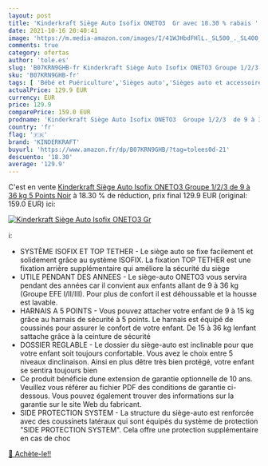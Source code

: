 ```yaml
---
layout: post
title: 'Kinderkraft Siège Auto Isofix ONETO3  Gr avec 18.30 % rabais '
date: 2021-10-16 20:40:41
image: 'https://m.media-amazon.com/images/I/41WJHbdFHlL._SL500_._SL400_.jpg'
comments: true
category: ofertas
author: 'tole.es'
slug: 'B07KRN9GHB-fr Kinderkraft Siège Auto Isofix ONETO3 Groupe 1/2/3 de 9 à...'
sku: 'B07KRN9GHB-fr'
tags: [ 'Bébé et Puériculture','Sièges auto','Sièges auto et accessoires','kinderkraft', ]
actualPrice: 129.9 EUR
currency: EUR
price: 129.9
comparePrice: 159.0 EUR
prodname: 'Kinderkraft Siège Auto Isofix ONETO3  Groupe 1/2/3  de 9 à 36 kg  5 Points  Noir'
country: 'fr'
flag: '🇫🇷'
brand: 'KINDERKRAFT'
buyurl: 'https://www.amazon.fr/dp/B07KRN9GHB/?tag=tolees0d-21'
descuento: '18.30'
average: '129.9'
---
```


C'est en vente [Kinderkraft Siège Auto Isofix ONETO3  Groupe 1/2/3  de 9 à 36 kg  5 Points  Noir](https://www.amazon.fr/dp/B07KRN9GHB/?tag=tolees0d-21)  à  18.30 % de réduction, prix final  129.9 EUR (original: 159.0 EUR) ici:

[![Kinderkraft Siège Auto Isofix ONETO3  Gr](https://m.media-amazon.com/images/I/41WJHbdFHlL._SL500_._SL400_.jpg)](https://www.amazon.fr/dp/B07KRN9GHB/?tag=tolees0d-21)

ℹ️:

- SYSTÈME ISOFIX ET TOP TETHER - Le siège auto se fixe facilement et solidement grâce au système ISOFIX. La fixation TOP TETHER est une fixation arrière supplémentaire qui améliore la sécurité du siège
- UTILE PENDANT DES ANNEES - Le siège-auto ONETO3 vous servira pendant des années car il convient aux enfants allant de 9 à 36 kg (Groupe EFE I/II/III). Pour plus de confort il est déhoussable et la housse est lavable.
- HARNAIS A 5 POINTS - Vous pouvez attacher votre enfant de 9 à 15 kg grâce au harnais de sécurité à 5 points. Le harnais est équipé de coussinés pour assurer le confort de votre enfant. De 15 à 36 kg lenfant sattache grâce à la ceinture de sécurité
- DOSSIER REGLABLE - Le dossier du siège-auto est inclinable pour que votre enfant soit toujours confortable. Vous avez le choix entre 5 niveaux dinclinaison. Ainsi en plus dêtre très bien protégé, votre enfant se sentira toujours bien
- Ce produit bénéficie dune extension de garantie optionnelle de 10 ans. Veuillez vous référer au fichier PDF des conditions de garantie ci-dessous. Vous pouvez également trouver des informations sur la garantie sur le site Web du fabricant.
- SIDE PROTECTION SYSTEM - La structure du siège-auto est renforcée avec des coussinets latéraux qui sont équipés du système de protection "SIDE PROTECTION SYSTEM". Cela offre une protection supplémentaire en cas de choc

[🛒 Achète-le!!](https://www.amazon.fr/dp/B07KRN9GHB/?tag=tolees0d-21)
